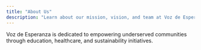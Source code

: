 ```yaml
---
title: "About Us"
description: "Learn about our mission, vision, and team at Voz de Esperanza."
---
```

Voz de Esperanza is dedicated to empowering underserved communities through education, healthcare, and sustainability initiatives.
